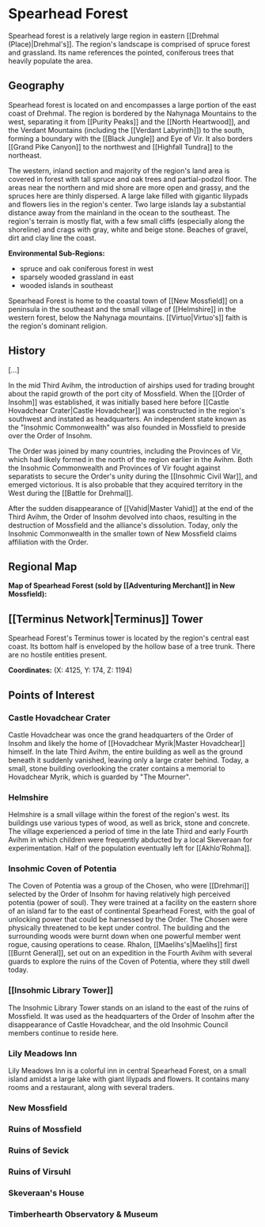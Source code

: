 # Spearhead Forest



Spearhead forest is a relatively large region in eastern [[Drehmal (Place)|Drehmal's]]. The region's landscape is comprised of spruce forest and grassland. Its name references the pointed, coniferous trees that heavily populate the area.

## Geography

Spearhead forest is located on and encompasses a large portion of the east coast of Drehmal. The region is bordered by the Nahynaga Mountains to the west, separating it from [[Purity Peaks]] and the [[North Heartwood]], and the Verdant Mountains (including the [[Verdant Labyrinth]]) to the south, forming a boundary with the [[Black Jungle]] and Eye of Vir. It also borders [[Grand Pike Canyon]] to the northwest and [[Highfall Tundra]] to the northeast.

The western, inland section and majority of the region's land area is covered in forest with tall spruce and oak trees and partial-podzol floor. The areas near the northern and mid shore are more open and grassy, and the spruces here are thinly dispersed. A large lake filled with gigantic lilypads and flowers lies in the region's center. Two large islands lay a substantial distance away from the mainland in the ocean to the southeast. The region's terrain is mostly flat, with a few small cliffs (especially along the shoreline) and crags with gray, white and beige stone. Beaches of gravel, dirt and clay line the coast.

**Environmental Sub-Regions:**
- spruce and oak coniferous forest in west
- sparsely wooded grassland in east
- wooded islands in southeast

Spearhead Forest is home to the coastal town of [[New Mossfield]] on a peninsula in the southeast and the small village of [[Helmshire]] in the western forest, below the Nahynaga mountains. [[Virtuo|Virtuo's]] faith is the region's dominant religion.

## History

[...]

In the mid Third Avihm, the introduction of airships used for trading brought about the rapid growth of the port city of Mossfield. When the [[Order of Insohm]] was established, it was initially based here before [[Castle Hovadchear Crater|Castle Hovadchear]] was constructed in the region's southwest and instated as headquarters. An independent state known as the "Insohmic Commonwealth" was also founded in Mossfield to preside over the Order of Insohm.

The Order was joined by many countries, including the Provinces of Vir, which had likely formed in the north of the region earlier in the Avihm. Both the Insohmic Commonwealth and Provinces of Vir fought against separatists to secure the Order's unity during the [[Insohmic Civil War]], and emerged victorious. It is also probable that they acquired territory in the West during the [[Battle for Drehmal]].

After the sudden disappearance of [[Vahid|Master Vahid]] at the end of the Third Avihm, the Order of Insohm devolved into chaos, resulting in the destruction of Mossfield and the alliance's dissolution. Today, only the Insohmic Commonwealth in the smaller town of New Mossfield claims affiliation with the Order.

## Regional Map

**Map of Spearhead Forest (sold by [[Adventuring Merchant]] in New Mossfield):**

## [[Terminus Network|Terminus]] Tower

Spearhead Forest's Terminus tower is located by the region's central east coast. Its bottom half is enveloped by the hollow base of a tree trunk. There are no hostile entities present.

**Coordinates:** (X: 4125, Y: 174, Z: 1194)

## Points of Interest

### Castle Hovadchear Crater

Castle Hovadchear was once the grand headquarters of the Order of Insohm and likely the home of [[Hovadchear Myrik|Master Hovadchear]] himself. In the late Third Avihm, the entire building as well as the ground beneath it suddenly vanished, leaving only a large crater behind. Today, a small, stone building overlooking the crater contains a memorial to Hovadchear Myrik, which is guarded by "The Mourner".

### Helmshire

Helmshire is a small village within the forest of the region's west. Its buildings use various types of wood, as well as brick, stone and concrete. The village experienced a period of time in the late Third and early Fourth Avihm in which children were frequently abducted by a local Skeveraan for experimentation. Half of the population eventually left for [[Akhlo'Rohma]].

### Insohmic Coven of Potentia

The Coven of Potentia was a group of the Chosen, who were [[Drehmari]] selected by the Order of Insohm for having relatively high perceived potentia (power of soul). They were trained at a facility on the eastern shore of an island far to the east of continental Spearhead Forest, with the goal of unlocking power that could be harnessed by the Order. The Chosen were physically threatened to be kept under control. The building and the surrounding woods were burnt down when one powerful member went rogue, causing operations to cease. Rhalon, [[Maelihs's|Maelihs]] first [[Burnt General]], set out on an expedition in the Fourth Avihm with several guards to explore the ruins of the Coven of Potentia, where they still dwell today.

### [[Insohmic Library Tower]]

The Insohmic Library Tower stands on an island to the east of the ruins of Mossfield. It was used as the headquarters of the Order of Insohm after the disappearance of Castle Hovadchear, and the old Insohmic Council members continue to reside here.

### Lily Meadows Inn

Lily Meadows Inn is a colorful inn in central Spearhead Forest, on a small island amidst a large lake with giant lilypads and flowers. It contains many rooms and a restaurant, along with several traders.

### New Mossfield



### Ruins of Mossfield



### Ruins of Sevick



### Ruins of Virsuhl



### Skeveraan's House



### Timberhearth Observatory & Museum

